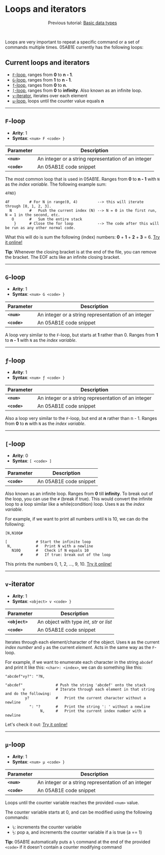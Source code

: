 # Loops and iterators

<p align="center">Previous tutorial: <a href="https://github.com/Adriandmen/05AB1E/wiki/Basic-Data-Types">Basic data types</a></p>

<br>

Loops are very important to repeat a specific command or a set of commands multiple times. 05AB1E currently has the following loops:

## Current loops and iterators

 - [`F`-loop](#f-loop), ranges from **0** to **n - 1**.
 - [`G`-loop](#g-loop), ranges from **1** to **n - 1**.
 - [`ƒ`-loop](#ƒ-loop), ranges from **0** to **n**.
 - [`[`-loop](#-loop), ranges from **0** to **infinity**. Also known as an infinite loop.
 - [`v`-iterator](#v-iterator), iterates over each element
 - [`µ`-loop](#µ-loop), loops until the counter value equals **n**

--------------

## `F`-loop

- **Arity**: 1 
- **Syntax**: `<num> F <code> }`

| Parameter | Description |
| --------- | ----------- |
| **`<num>`** | An integer or a string representation of an integer |
| **`<code>`** | An 05AB1E code snippet |

The most common loop that is used in 05AB1E. Ranges from **0** to **n - 1** with `N` as the _index variable_. The following example sum:

    4FNO}
    
    4F         # For N in range(0, 4)         --> this will iterate through [0, 1, 2, 3].
      N        #   Push the current index (N) --> N = 0 in the first run, N = 1 in the second, etc.
       O       #   Sum the entire stack
        }      # Close the for loop           --> The code after this will be run as any other normal code.
  
What this will do is sum the following (index) numbers: **0** + **1** + **2** + **3** = 6. [Try it online!](https://tio.run/##MzBNTDJM/f/fxM3Pv/b/fwA "05AB1E – Try It Online")

**Tip**: Whenever the closing bracket is at the end of the file, you can remove the bracket. The EOF acts like an infinite closing bracket.


------------------

## `G`-loop

- **Arity**: 1 
- **Syntax**: `<num> G <code> }`

| Parameter | Description |
| --------- | ----------- |
| **`<num>`** | An integer or a string representation of an integer |
| **`<code>`** | An 05AB1E code snippet |

A loop very similar to the `F`-loop, but starts at **1** rather than 0. Ranges from **1** to **n - 1** with `N` as the _index variable_.

------------------

## `ƒ`-loop

- **Arity**: 1 
- **Syntax**: `<num> ƒ <code> }`

| Parameter | Description |
| --------- | ----------- |
| **`<num>`** | An integer or a string representation of an integer |
| **`<code>`** | An 05AB1E code snippet |

Also a loop very similar to the `F`-loop, but end at **n** rather than n - 1. Ranges from **0** to **n** with `N` as the _index variable_.

------------------

## `[`-loop

- **Arity**: 0
- **Syntax**: `[ <code> ]`

| Parameter | Description |
| --------- | ----------- |
| **`<code>`** | An 05AB1E code snippet |

Also known as an infinite loop. Ranges from **0** till **infinity**. To break out of the loop, you can use the `#` (break if true). This would convert the infinite loop to a loop similar like a while(condition) loop. Uses `N` as the _index variable_.

For example, if we want to print all numbers until `N` is 10, we can do the following:

    [N,N10Q#
    
    [             # Start the infinite loop
     N,           #   Print N with a newline
       N10Q       #   Check if N equals 10
           #      #   If true: break out of the loop

This prints the numbers 0, 1, 2, ..., 9, 10. [Try it online!](https://tio.run/##MzBNTDJM/f8/2k/Hz9AgUPn/fwA "05AB1E – Try It Online")

-------------------

## `v`-iterator

- **Arity**: 1
- **Syntax**: `<object> v <code> }`

| Parameter | Description |
| --------- | ----------- |
| **`<object>`** | An object with type _int_, _str_ or _list_ |
| **`<code>`** | An 05AB1E code snippet |

Iterates through each element/character of the object. Uses `N` as the current _index number_ and `y` as the current _element_. Acts in the same way as the `F`-loop.

For example, if we want to enumerate each character in the string `abcdef` and print it like this: `<char>: <index>`, we can do something like this:

    "abcdef"vy?": "?N,

    "abcdef"               # Push the string 'abcdef' onto the stack
            v              # Iterate through each element in that string and do the following:
             y?            #   Print the current character without a newline
               ": "?       #   Print the string ': ' without a newline
                    N,     #   Print the current index number with a newline

Let's check it out: [Try it online!](https://tio.run/##MzBNTDJM/f9fKTEpOSU1Tams0l7JSkHJ3k/n/38A "05AB1E – Try It Online")

-------------------

## `µ`-loop

- **Arity**: 1
- **Syntax**: `<num> µ <code> }`

| Parameter | Description |
| --------- | ----------- |
| **`<num>`** | An integer or a string representation of an integer |
| **`<code>`** | An 05AB1E code snippet |

Loops until the counter variable reaches the provided `<num>` value.  

The counter variable starts at 0, and can be modified using the following commands:

- `¼`: increments the counter variable
- `½`: pop a, and increments the counter variable if a is true (a == 1)

**Tip:** 05AB1E automatically puts a `½` command at the end of the provided `<code>` if it doesn't contain a counter modifying command
